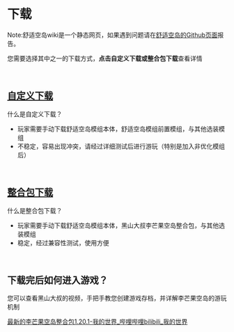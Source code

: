 # 下载

Note:舒适空岛wiki是一个静态网页，如果遇到问题请在[舒适空岛的Github页面](https://github.com/wzsjc2020/Minecraft-Comfy-Sky-Mod)报告。

您需要选择其中之一的下载方式，**点击自定义下载或整合包下载**查看详情

​     

## [自定义下载](custom_download.md)

什么是自定义下载？

- 玩家需要手动下载舒适空岛模组本体，舒适空岛模组前置模组，与其他选装模组
- 不稳定，容易出现冲突，请经过详细测试后进行游玩（特别是加入非优化模组后）

​     

## [整合包下载](modpack_download.md)

什么是整合包下载？

- 玩家需要手动下载舒适空岛模组本体，黑山大叔李芒果空岛整合包，与其他选装模组
- 稳定，经过兼容性测试，使用方便

​     

## 下载完后如何进入游戏？

您可以查看黑山大叔的视频，手把手教您创建游戏存档，并详解李芒果空岛的游玩机制

[最新的李芒果空岛整合包1.20.1-我的世界_哔哩哔哩bilibili_我的世界](https://www.bilibili.com/video/BV1kh4y157so/?spm_id_from=333.999.0.0&vd_source=3d47f7f15977e64edde817f5a2a56593)

​     



​     
